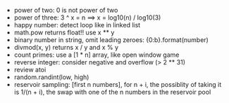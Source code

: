 - power of two: 0 is not power of two
- power of three: 3 ^ x = n ==> x = log10(n) / log10(3)
- happy number: detect loop like in linked list
- math.pow returns float!! use x ** y
- binary number in string, omit leading zeroes: {0:b}.format(number)
- divmod(x, y) returns x / y and x % y
- count primes: use a [1 * n] array, like open window game
- reverse integer: consider negative and overflow (> 2 ** 31)
- review atoi
- random.randint(low, high)
- reservoir sampling: [first n numbers], for n + i, the possiblity of taking it is 1/(n + i), the swap with one of the n numbers in the reservoir pool
